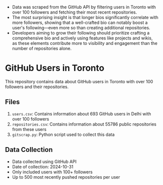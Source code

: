 - Data was scraped from the GitHub API by filtering users in Toronto with over 100 followers and fetching their most recent repositories.
- The most surprising insight is that longer bios significantly correlate with more followers, showing that a well-crafted bio can notably boost a user's following—even more so than creating additional repositories.
- Developers aiming to grow their following should prioritize crafting a comprehensive bio and actively using features like projects and wikis, as these elements contribute more to visibility and engagement than the number of repositories alone.



# GitHub Users in Toronto

This repository contains data about GitHub users in Toronto with over 100 followers and their repositories.

## Files

1. `users.csv`: Contains information about 693 GitHub users in Delhi with over 100 followers
2. `repositories.csv`: Contains information about 55786 public repositories from these users
3. `gitscrap.py`: Python script used to collect this data

## Data Collection

- Data collected using GitHub API
- Date of collection: 2024-10-31
- Only included users with 100+ followers
- Up to 500 most recently pushed repositories per user
